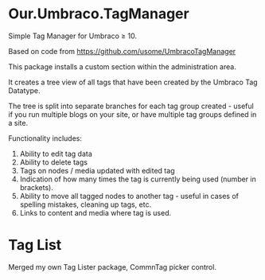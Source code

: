 # Our.Umbraco.TagManager

Simple Tag Manager for Umbraco ≥ 10. 

Based on code from https://github.com/usome/UmbracoTagManager

This package installs a custom section within the administration area.

It creates a tree view of all tags that have been created by the Umbraco Tag Datatype. 

The tree is split into separate branches for each tag group created - useful if you run multiple blogs on your site, or have multiple tag groups defined in a site.

Functionality includes:

1. Ability to edit tag data
2. Ability to delete tags
3. Tags on nodes / media updated with edited tag
4. Indication of how many times the tag is currently being used (number in brackets).
5. Ability to move all tagged nodes to another tag - useful in cases of spelling mistakes, cleaning up tags, etc.
6. Links to content and media where tag is used.

# Tag List
Merged my own Tag Lister package, CommnTag picker control.
